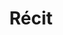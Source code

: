 ---
layout: category
title: Récit
category_slug: récit
category_name: Récit
category_description: Vous trouverez ici les posts relatifs à notre récit chronologique de voyage
category_feature_image: post-assets/spain.jpg
parmalink: /category/recit/
---